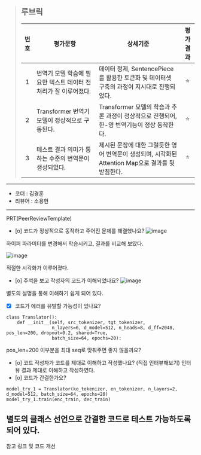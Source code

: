 >## **루브릭**
>
>|번호|평가문항|상세기준|평가결과|
>|:---:|---|---|:---:|
>|1|번역기 모델 학습에 필요한 텍스트 데이터 전처리가 잘 이루어졌다.|데이터 정제, SentencePiece를 활용한 토큰화 및 데이터셋 구축의 과정이 지시대로 진행되었다.|⭐|
>|2|Transformer 번역기 모델이 정상적으로 구동된다.|Transformer 모델의 학습과 추론 과정이 정상적으로 진행되어, 한-영 번역기능이 정상 동작한다.|⭐|
>|3|테스트 결과 의미가 통하는 수준의 번역문이 생성되었다.|제시된 문장에 대한 그럴듯한 영어 번역문이 생성되며, 시각화된 Attention Map으로 결과를 뒷받침한다.|⭐|

----------------------------------------------

- 코더 : 김경훈
- 리뷰어 : 소용현

----------------------------------------------

PRT(PeerReviewTemplate)

- [o] 코드가 정상적으로 동작하고 주어진 문제를 해결했나요?
![image](https://github.com/KurtKim/aiffel/assets/100551891/b7450307-efcb-45d0-bf3c-8438efc73b77)

하이퍼 파라미터를 변경해서 학습시키고, 결과를 비교해 보았다.

![image](https://github.com/KurtKim/aiffel/assets/100551891/6ec6f787-7fc2-487e-b583-c6f2f74d2a03)

적절한 시각화가 이루어졌다.

- [o] 주석을 보고 작성자의 코드가 이해되었나요?
![image](https://github.com/KurtKim/aiffel/assets/100551891/b4983e20-7613-4c7d-b307-7223f073f15b)

별도의 설명을 통해 이해하기 쉽게 되어 있다.

- [x] 코드가 에러를 유발할 가능성이 있나요?
```
class Translator():
    def __init__(self, src_tokenizer, tgt_tokenizer, 
                 n_layers=6, d_model=512, n_heads=8, d_ff=2048, pos_len=200, dropout=0.2, shared=True,
                 batch_size=64, epochs=20):
```
pos_len=200 이부분을 최대 seq로 맞춰주면 좋지 않을까요?

- [o] 코드 작성자가 코드를 제대로 이해하고 작성했나요? (직접 인터뷰해보기)
인터뷰 결과 제대로 이해하고 작성하였다.
- [o] 코드가 간결한가요?

```
model_try_1 = Translator(ko_tokenizer, en_tokenizer, n_layers=2, d_model=512, batch_size=64, epochs=20)
model_try_1.train(enc_train, dec_train)
```
별도의 클래스 선언으로 간결한 코드로 테스트 가능하도록 되어 있다.
----------------------------------------------

참고 링크 및 코드 개선
